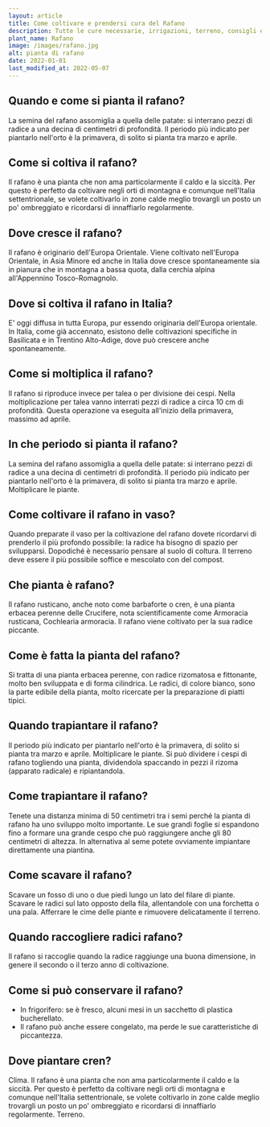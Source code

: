 ```yaml
---
layout: article
title: Come coltivare e prendersi cura del Rafano
description: Tutte le cure necessarie, irrigazioni, terreno, consigli e molto altro sulla coltivazione del Rafano
plant_name: Rafano
image: /images/rafano.jpg
alt: pianta di rafano
date: 2022-01-01
last_modified_at: 2022-05-07
---
```


## Quando e come si pianta il rafano?

 La semina del rafano assomiglia a quella delle patate: si interrano pezzi di radice a una decina di centimetri di profondità. Il periodo più indicato per piantarlo nell'orto è la primavera, di solito si pianta tra marzo e aprile.

## Come si coltiva il rafano?

Il rafano è una pianta che non ama particolarmente il caldo e la siccità. Per questo è perfetto da coltivare negli orti di montagna e comunque nell'Italia settentrionale, se volete coltivarlo in zone calde meglio trovargli un posto un po' ombreggiato e ricordarsi di innaffiarlo regolarmente.

## Dove cresce il rafano?

Il rafano è originario dell'Europa Orientale. Viene coltivato nell'Europa Orientale, in Asia Minore ed anche in Italia dove cresce spontaneamente sia in pianura che in montagna a bassa quota, dalla cerchia alpina all'Appennino Tosco-Romagnolo.

## Dove si coltiva il rafano in Italia?

 E' oggi diffusa in tutta Europa, pur essendo originaria dell'Europa orientale. In Italia, come già accennato, esistono delle coltivazioni specifiche in Basilicata e in Trentino Alto-Adige, dove può crescere anche spontaneamente.

## Come si moltiplica il rafano?

Il rafano si riproduce invece per talea o per divisione dei cespi. Nella moltiplicazione per talea vanno interrati pezzi di radice a circa 10 cm di profondità. Questa operazione va eseguita all'inizio della primavera, massimo ad aprile.

## In che periodo si pianta il rafano?

La semina del rafano assomiglia a quella delle patate: si interrano pezzi di radice a una decina di centimetri di profondità. Il periodo più indicato per piantarlo nell'orto è la primavera, di solito si pianta tra marzo e aprile. Moltiplicare le piante.

## Come coltivare il rafano in vaso?

Quando preparate il vaso per la coltivazione del rafano dovete ricordarvi di prenderlo il più profondo possibile: la radice ha bisogno di spazio per svilupparsi. Dopodiché è necessario pensare al suolo di coltura. Il terreno deve essere il più possibile soffice e mescolato con del compost.

## Che pianta è rafano?

Il rafano rusticano, anche noto come barbaforte o cren, è una pianta erbacea perenne delle Crucifere, nota scientificamente come Armoracia rusticana, Cochlearia armoracia. Il rafano viene coltivato per la sua radice piccante.

## Come è fatta la pianta del rafano?

Si tratta di una pianta erbacea perenne, con radice rizomatosa e fittonante, molto ben sviluppata e di forma cilindrica. Le radici, di colore bianco, sono la parte edibile della pianta, molto ricercate per la preparazione di piatti tipici.

## Quando trapiantare il rafano?

Il periodo più indicato per piantarlo nell'orto è la primavera, di solito si pianta tra marzo e aprile. Moltiplicare le piante. Si può dividere i cespi di rafano togliendo una pianta, dividendola spaccando in pezzi il rizoma (apparato radicale) e ripiantandola.

## Come trapiantare il rafano?

Tenete una distanza minima di 50 centimetri tra i semi perché la pianta di rafano ha uno sviluppo molto importante. Le sue grandi foglie si espandono fino a formare una grande cespo che può raggiungere anche gli 80 centimetri di altezza. In alternativa al seme potete ovviamente impiantare direttamente una piantina.

## Come scavare il rafano?

 Scavare un fosso di uno o due piedi lungo un lato del filare di piante. Scavare le radici sul lato opposto della fila, allentandole con una forchetta o una pala. Afferrare le cime delle piante e rimuovere delicatamente il terreno.

## Quando raccogliere radici rafano?

 Il rafano si raccoglie quando la radice raggiunge una buona dimensione, in genere il secondo o il terzo anno di coltivazione.

## Come si può conservare il rafano?

- In frigorifero: se è fresco, alcuni mesi in un sacchetto di plastica bucherellato.
- Il rafano può anche essere congelato, ma perde le sue caratteristiche di piccantezza.

## Dove piantare cren?

Clima. Il rafano è una pianta che non ama particolarmente il caldo e la siccità. Per questo è perfetto da coltivare negli orti di montagna e comunque nell'Italia settentrionale, se volete coltivarlo in zone calde meglio trovargli un posto un po' ombreggiato e ricordarsi di innaffiarlo regolarmente. Terreno.

